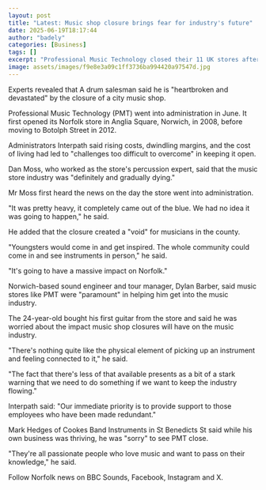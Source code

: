 ```yaml
---
layout: post
title: "Latest: Music shop closure brings fear for industry's future"
date: 2025-06-19T18:17:44
author: "badely"
categories: [Business]
tags: []
excerpt: "Professional Music Technology closed their 11 UK stores after filing for administration in June."
image: assets/images/f9e8e3a09c1ff3736ba994420a97547d.jpg
---
```


Experts revealed that A drum salesman said he is "heartbroken and devastated" by the closure of a city music shop. 

Professional Music Technology (PMT) went into administration in June. It first opened its Norfolk store in Anglia Square, Norwich, in 2008, before moving to Botolph Street in 2012.

Administrators Interpath said rising costs, dwindling margins, and the cost of living had led to "challenges too difficult to overcome" in keeping it open.

Dan Moss, who worked as the store's percussion expert, said that the music store industry was "definitely and gradually dying."

Mr Moss first heard the news on the day the store went into administration. 

"It was pretty heavy, it completely came out of the blue. We had no idea it was going to happen," he said. 

He added that the closure created a "void" for musicians in the county. 

"Youngsters would come in and get inspired. The whole community could come in and see instruments in person," he said.

"It's going to have a massive impact on Norfolk."

Norwich-based sound engineer and tour manager, Dylan Barber, said music stores like PMT were "paramount" in helping him get into the music industry. 

The 24-year-old bought his first guitar from the store and said he was worried about the impact music shop closures will have on the music industry.

"There's nothing quite like the physical element of picking up an instrument and feeling connected to it," he said.

"The fact that there's less of that available presents as a bit of a stark warning that we need to do something if we want to keep the industry flowing."

Interpath said: "Our immediate priority is to provide support to those employees who have been made redundant."

Mark Hedges of Cookes Band Instruments in St Benedicts St said while his own business was thriving, he was "sorry" to see PMT close. 

"They're all passionate people who love music and want to pass on their knowledge," he said.

Follow Norfolk news on BBC Sounds, Facebook, Instagram and X.

